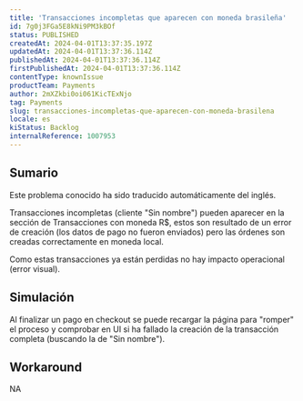 ```yaml
---
title: 'Transacciones incompletas que aparecen con moneda brasileña'
id: 7g0j3FGa5E8kNi9PM3kBOf
status: PUBLISHED
createdAt: 2024-04-01T13:37:35.197Z
updatedAt: 2024-04-01T13:37:36.114Z
publishedAt: 2024-04-01T13:37:36.114Z
firstPublishedAt: 2024-04-01T13:37:36.114Z
contentType: knownIssue
productTeam: Payments
author: 2mXZkbi0oi061KicTExNjo
tag: Payments
slug: transacciones-incompletas-que-aparecen-con-moneda-brasilena
locale: es
kiStatus: Backlog
internalReference: 1007953
---
```


## Sumario

<div class="alert alert-info">
  <p>Este problema conocido ha sido traducido automáticamente del inglés.</p>
</div>


Transacciones incompletas (cliente "Sin nombre") pueden aparecer en la sección de Transacciones con moneda R$, estos son resultado de un error de creación (los datos de pago no fueron enviados) pero las órdenes son creadas correctamente en moneda local.

Como estas transacciones ya están perdidas no hay impacto operacional (error visual).



## Simulación


Al finalizar un pago en checkout se puede recargar la página para "romper" el proceso y comprobar en UI si ha fallado la creación de la transacción completa (buscando la de "Sin nombre").



## Workaround


NA





